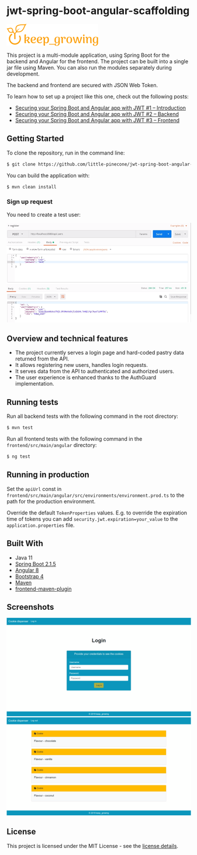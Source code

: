 # jwt-spring-boot-angular-scaffolding

![keep growing logo](readme-images/logo_250x60.png)

This project is a multi-module application, using Spring Boot for the backend and Angular for the frontend. The project can be built into a single jar file using Maven. You can also run the modules separately during development.

The backend and frontend are secured with JSON Web Token.

To learn how to set up a project like this one, check out the following posts:

* [Securing your Spring Boot and Angular app with JWT #1 – Introduction](https://keepgrowing.in/java/springboot/securing-your-spring-boot-and-angular-app-with-jwt-1-introduction/)
* [Securing your Spring Boot and Angular app with JWT #2 – Backend](https://keepgrowing.in/java/springboot/securing-your-spring-boot-and-angular-app-with-jwt-2-backend/)
* [Securing your Spring Boot and Angular app with JWT #3 – Frontend](https://keepgrowing.in/angular/securing-your-spring-boot-and-angular-app-with-jwt-3-frontend/)

## Getting Started

To clone the repository, run in the command line:
```bash
$ git clone https://github.com/little-pinecone/jwt-spring-boot-angular-scaffolding.git
```

You can build the application with:
```bash
$ mvn clean install
```

### Sign up request

You need to create a test user:

![sign up request screenshot](readme-images/postman-sign-up-request.png)

## Overview and technical features

* The project currently serves a login page and hard-coded pastry data returned from the API.
* It allows registering new users, handles login requests.
* It serves data from the API to authenticated and authorized users.
* The user experience is enhanced thanks to the AuthGuard implementation.

## Running tests

Run all backend tests with the following command in the root directory:
```bash
$ mvn test
```
Run all frontend tests with the following command in the `frontend/src/main/angular` directory:
```bash
$ ng test
```

## Running in production

Set the `apiUrl` const in `frontend/src/main/angular/src/environments/environment.prod.ts` to the path for the production environment.

Override the default `TokenProperties` values. E.g. to override the expiration time of tokens you can add `security.jwt.expiration=your_value` to the `application.properties` file.

## Built With

* Java 11
* [Spring Boot 2.1.5](https://start.spring.io/)
* [Angular 8](https://angular.io/)
* [Bootstrap 4](https://getbootstrap.com/)
* [Maven](https://maven.apache.org/)
* [frontend-maven-plugin](https://github.com/eirslett/frontend-maven-plugin)

## Screenshots

![login page](readme-images/login-page-screenshot.png)
![cookies](readme-images/cookie-dispenser-screenshot.png)

## License

This project is licensed under the MIT License - see the [license details](https://opensource.org/licenses/MIT).